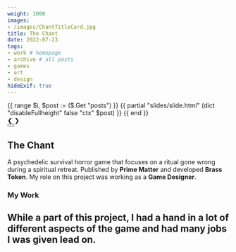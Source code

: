 ```yaml
---
weight: 1000
images:
- /images/ChantTitleCard.jpg
title: The Chant
date: 2022-07-23
tags:
- work # homepage
- archive # all posts
- games
- art
- design
hideExif: true
---
```


<div class="slider" id="slider">
	{{ range $i, $post := ($.Get "posts") }}
	    {{ partial "slides/slide.html" (dict "disableFullheight" false "ctx" $post) }}
	{{ end }}
	<div id="arrow" class="down-arrow"></div>
	<div class="navigate">
		<a class="prev" onclick="plusSlides(-1)">&#10094;</a>
		<a class="next" onclick="plusSlides(1)">&#10095;</a>
	</div>
	<button onclick="closeSlider()" class="modal-close" aria-label="close"></button>
</div>

## The Chant

A psychedelic survival horror game that focuses on a ritual gone wrong during a spiritual retreat. Published by **Prime Matter** and developed **Brass Token**. My role on this project was working as a **Game Designer**.

### My Work

While a part of this project, I had a hand in a lot of different aspects of the game and had many jobs I was given lead on.
- 

